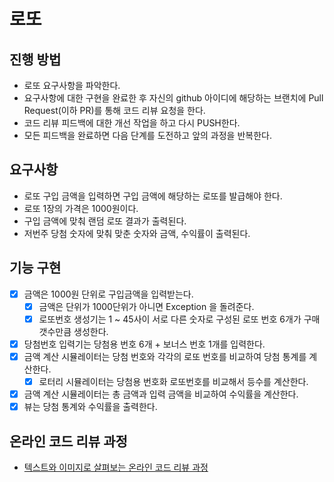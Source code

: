 # 로또
## 진행 방법
* 로또 요구사항을 파악한다.
* 요구사항에 대한 구현을 완료한 후 자신의 github 아이디에 해당하는 브랜치에 Pull Request(이하 PR)를 통해 코드 리뷰 요청을 한다.
* 코드 리뷰 피드백에 대한 개선 작업을 하고 다시 PUSH한다.
* 모든 피드백을 완료하면 다음 단계를 도전하고 앞의 과정을 반복한다.

## 요구사항
* 로또 구입 금액을 입력하면 구입 금액에 해당하는 로또를 발급해야 한다.
* 로또 1장의 가격은 1000원이다.
* 구입 금액에 맞춰 랜덤 로또 결과가 출력된다.
* 저번주 당첨 숫자에 맞춰 맞춘 숫자와 금액, 수익률이 출력된다.

## 기능 구현
* [x] 금액은 1000원 단위로 구입금액을 입력받는다.
    * [x] 금액은 단위가 1000단위가 아니면 Exception 을 돌려준다.
    * [x] 로또번호 생성기는 1 ~ 45사이 서로 다른 숫자로 구성된 로또 번호 6개가 구매 갯수만큼 생성한다.
* [x] 당첨번호 입력기는 당첨용 번호 6개 + 보너스 번호 1개를 입력한다.
* [x] 금액 계산 시뮬레이터는 당첨 번호와 각각의 로또 번호를 비교하여 당첨 통계를 계산한다.
  * [x] 로터리 시뮬레이터는 당첨용 번호화 로또번호를 비교해서 등수를 계산한다.
* [x] 금액 계산 시뮬레이터는 총 금액과 입력 금액을 비교하여 수익률을 계산한다.
* [x] 뷰는 당첨 통계와 수익률을 출력한다.

## 온라인 코드 리뷰 과정
* [텍스트와 이미지로 살펴보는 온라인 코드 리뷰 과정](https://github.com/next-step/nextstep-docs/tree/master/codereview)